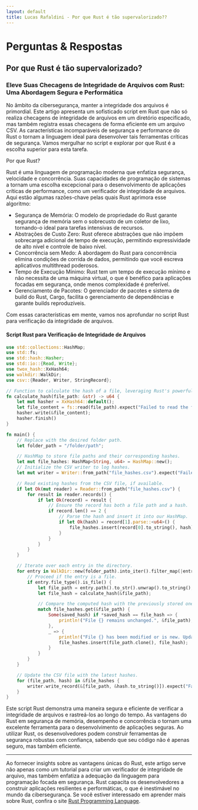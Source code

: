 ```yaml
---
layout: default
title: Lucas Rafaldini - Por que Rust é tão supervalorizado??
---
```


# Perguntas & Respostas

## Por que Rust é tão supervalorizado?

### Eleve Suas Checagens de Integridade de Arquivos com Rust: Uma Abordagem Segura e Performática

No âmbito da cibersegurança, manter a integridade dos arquivos é primordial. Este artigo apresenta um sofisticado script em Rust que não só realiza checagens de integridade de arquivos em um diretório especificado, mas também registra essas checagens de forma eficiente em um arquivo CSV. As características incomparáveis de segurança e performance do Rust o tornam a linguagem ideal para desenvolver tais ferramentas críticas de segurança. Vamos mergulhar no script e explorar por que Rust é a escolha superior para esta tarefa.

Por que Rust?

Rust é uma linguagem de programação moderna que enfatiza segurança, velocidade e concorrência. Suas capacidades de programação de sistemas a tornam uma escolha excepcional para o desenvolvimento de aplicações críticas de performance, como um verificador de integridade de arquivos. Aqui estão algumas razões-chave pelas quais Rust aprimora esse algoritmo:

- Segurança de Memória: O modelo de propriedade do Rust garante segurança de memória sem o sobrecusto de um coletor de lixo, tornando-o ideal para tarefas intensivas de recursos.
- Abstrações de Custo Zero: Rust oferece abstrações que não impõem sobrecarga adicional de tempo de execução, permitindo expressividade de alto nível e controle de baixo nível.
- Concorrência sem Medo: A abordagem do Rust para concorrência elimina condições de corrida de dados, permitindo que você escreva aplicativos multithread poderosos.
- Tempo de Execução Mínimo: Rust tem um tempo de execução mínimo e não necessita de uma máquina virtual, o que é benéfico para aplicações focadas em segurança, onde menos complexidade é preferível.
- Gerenciamento de Pacotes: O gerenciador de pacotes e sistema de build do Rust, Cargo, facilita o gerenciamento de dependências e garante builds reproduzíveis.

Com essas características em mente, vamos nos aprofundar no script Rust para verificação da integridade de arquivos.

#### Script Rust para Verificação de Integridade de Arquivos

```rust
use std::collections::HashMap;
use std::fs;
use std::hash::Hasher;
use std::io::{Read, Write};
use twox_hash::XxHash64;
use walkdir::WalkDir;
use csv::{Reader, Writer, StringRecord};

// Function to calculate the hash of a file, leveraging Rust's powerful hashing capabilities.
fn calculate_hash(file_path: &str) -> u64 {
    let mut hasher = XxHash64::default();
    let file_content = fs::read(file_path).expect("Failed to read the file");
    hasher.write(&file_content);
    hasher.finish()
}

fn main() {
    // Replace with the desired folder path.
    let folder_path = "/folder/path";

    // HashMap to store file paths and their corresponding hashes.
    let mut file_hashes: HashMap<String, u64> = HashMap::new();
    // Initialize the CSV writer to log hashes.
    let mut writer = Writer::from_path("file_hashes.csv").expect("Failed to create the CSV file");

    // Read existing hashes from the CSV file, if available.
    if let Ok(mut reader) = Reader::from_path("file_hashes.csv") {
        for result in reader.records() {
            if let Ok(record) = result {
                // Ensure the record has both a file path and a hash.
                if record.len() == 2 {
                    // Parse the hash and insert it into our HashMap.
                    if let Ok(hash) = record[1].parse::<u64>() {
                        file_hashes.insert(record[0].to_string(), hash);
                    }
                }
            }
        }
    }

    // Iterate over each entry in the directory.
    for entry in WalkDir::new(folder_path).into_iter().filter_map(|entry| entry.ok()) {
        // Proceed if the entry is a file.
        if entry.file_type().is_file() {
            let file_path = entry.path().to_str().unwrap().to_string();
            let file_hash = calculate_hash(&file_path);

            // Compare the computed hash with the previously stored one, if any.
            match file_hashes.get(&file_path) {
                Some(saved_hash) if *saved_hash == file_hash => {
                    println!("File {} remains unchanged.", &file_path);
                },
                _ => {
                    println!("File {} has been modified or is new. Updating hash.", &file_path);
                    file_hashes.insert(file_path.clone(), file_hash);
                }
            }
        }
    }

    // Update the CSV file with the latest hashes.
    for (file_path, hash) in &file_hashes {
        writer.write_record(&[file_path, &hash.to_string()]).expect("Failed to write to the CSV file");
    }
}
```

Este script Rust demonstra uma maneira segura e eficiente de verificar a integridade de arquivos e rastreá-los ao longo do tempo. As vantagens do Rust em segurança de memória, desempenho e concorrência o tornam uma excelente ferramenta para o desenvolvimento de aplicações seguras. Ao utilizar Rust, os desenvolvedores podem construir ferramentas de segurança robustas com confiança, sabendo que seu código não é apenas seguro, mas também eficiente.

---

Ao fornecer insights sobre as vantagens únicas do Rust, este artigo serve não apenas como um tutorial para criar um verificador de integridade de arquivo, mas também enfatiza a adequação da linguagem para programação focada em segurança. Rust capacita os desenvolvedores a construir aplicações resilientes e performáticas, o que é inestimável no mundo da cibersegurança. Se você estiver interessado em aprender mais sobre Rust, confira o site [Rust Programming Language](https://www.rust-lang.org/).
